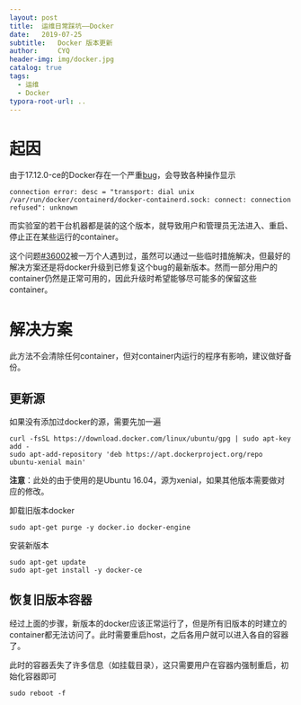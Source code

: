 ```yaml
---
layout: post
title:  运维日常踩坑——Docker
date:   2019-07-25 
subtitle:   Docker 版本更新
author:     CYQ
header-img: img/docker.jpg
catalog: true
tags:
  - 运维
  - Docker
typora-root-url: ..
---
```


# 起因

由于17.12.0-ce的Docker存在一个严重[bug](https://stackoverflow.com/questions/49725980/what-causes-transport-dial-unix-var-run-docker-containerd-docker-containerd)，会导致各种操作显示

```shell
connection error: desc = "transport: dial unix /var/run/docker/containerd/docker-containerd.sock: connect: connection refused": unknown
```

而实验室的若干台机器都是装的这个版本，就导致用户和管理员无法进入、重启、停止正在某些运行的container。

这个问题[#36002](https://github.com/moby/moby/issues/36002)被一万个人遇到过，虽然可以通过一些临时措施解决，但最好的解决方案还是将docker升级到已修复这个bug的最新版本。然而一部分用户的container仍然是正常可用的，因此升级时希望能够尽可能多的保留这些container。

# 解决方案

此方法不会清除任何container，但对container内运行的程序有影响，建议做好备份。

## 更新源

如果没有添加过docker的源，需要先加一遍

```shell
curl -fsSL https://download.docker.com/linux/ubuntu/gpg | sudo apt-key add -
sudo apt-add-repository 'deb https://apt.dockerproject.org/repo ubuntu-xenial main'
```

**注意**：此处的由于使用的是Ubuntu 16.04，源为xenial，如果其他版本需要做对应的修改。

卸载旧版本docker

```shell
sudo apt-get purge -y docker.io docker-engine
```

安装新版本

```shell
sudo apt-get update
sudo apt-get install -y docker-ce
```

## 恢复旧版本容器

经过上面的步骤，新版本的docker应该正常运行了，但是所有旧版本的时建立的container都无法访问了。此时需要重启host，之后各用户就可以进入各自的容器了。

此时的容器丢失了许多信息（如挂载目录），这只需要用户在容器内强制重启，初始化容器即可

```shell
sudo reboot -f
```